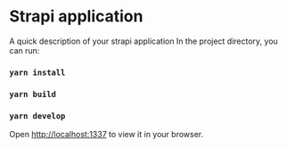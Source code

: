 # Strapi application

A quick description of your strapi application
In the project directory, you can run:

### `yarn install`
### `yarn build`
### `yarn develop`

Open [http://localhost:1337](http://localhost:1337) to view it in your browser.
